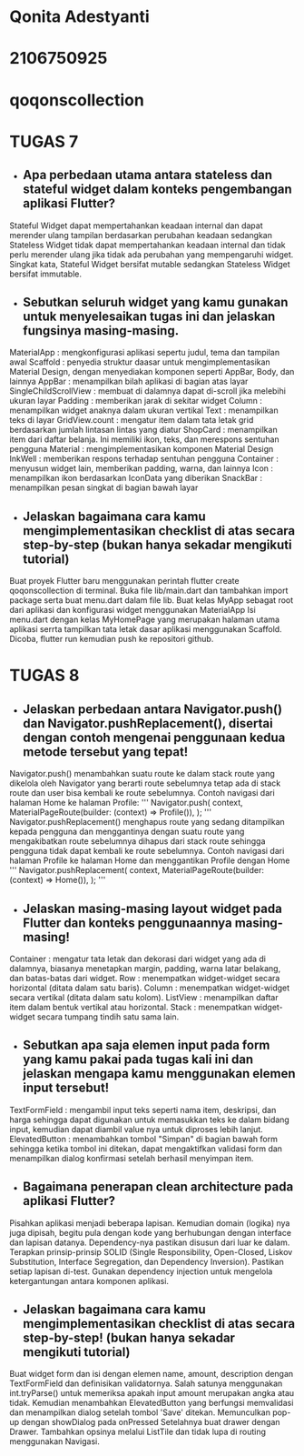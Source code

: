 # Qonita Adestyanti
# 2106750925
# qoqonscollection

# TUGAS 7

- ## Apa perbedaan utama antara stateless dan stateful widget dalam konteks pengembangan aplikasi Flutter?
Stateful Widget dapat mempertahankan keadaan internal dan dapat merender ulang tampilan berdasarkan perubahan keadaan sedangkan Stateless Widget tidak dapat mempertahankan keadaan internal dan tidak perlu merender ulang jika tidak ada perubahan yang mempengaruhi widget. Singkat kata, Stateful Widget bersifat mutable sedangkan Stateless Widget bersifat immutable. 

- ## Sebutkan seluruh widget yang kamu gunakan untuk menyelesaikan tugas ini dan jelaskan fungsinya masing-masing.
MaterialApp : mengkonfigurasi aplikasi sepertu judul, tema dan tampilan awal
Scaffold : penyedia struktur daasar untuk mengimplementasikan Material Design, dengan menyediakan komponen seperti AppBar, Body, dan lainnya
AppBar : menampilkan bilah aplikasi di bagian atas layar
SingleChildScrollView : membuat di dalamnya dapat di-scroll jika melebihi ukuran layar
Padding : memberikan jarak di sekitar widget
Column : menampilkan widget anaknya dalam ukuran vertikal
Text : menampilkan teks di layar
GridView.count : mengatur item dalam tata letak grid berdasarkan jumlah lintasan lintas yang diatur
ShopCard : menampilkan item dari daftar belanja. Ini memiliki ikon, teks, dan merespons sentuhan pengguna
Material : mengimplementasikan komponen Material Design
InkWell : memberikan respons terhadap sentuhan pengguna
Container : menyusun widget lain, memberikan padding, warna, dan lainnya
Icon : menampilkan ikon berdasarkan IconData yang diberikan
SnackBar : menampilkan pesan singkat di bagian bawah layar

- ## Jelaskan bagaimana cara kamu mengimplementasikan checklist di atas secara step-by-step (bukan hanya sekadar mengikuti tutorial)
Buat proyek Flutter baru menggunakan perintah flutter create qoqonscollection di terminal.
Buka file lib/main.dart dan tambahkan import package serta buat menu.dart dalam file lib.
Buat kelas MyApp sebagat root dari aplikasi dan konfigurasi widget menggunakan MaterialApp
Isi menu.dart dengan kelas MyHomePage yang merupakan halaman utama aplikasi serrta tampilkan tata letak dasar aplikasi menggunakan Scaffold.
Dicoba, flutter run kemudian push ke repositori github.

# TUGAS 8

- ## Jelaskan perbedaan antara Navigator.push() dan Navigator.pushReplacement(), disertai dengan contoh mengenai penggunaan kedua metode tersebut yang tepat!
Navigator.push() menambahkan suatu route ke dalam stack route yang dikelola oleh Navigator yang berarti route sebelumnya tetap ada di stack route dan user bisa kembali ke route sebelumnya. Contoh navigasi dari halaman Home ke halaman Profile:
'''
Navigator.push(
  context,
  MaterialPageRoute(builder: (context) => Profile()),
);
'''
Navigator.pushReplacement() menghapus route yang sedang ditampilkan kepada pengguna dan menggantinya dengan suatu route yang mengakibatkan route sebelumnya dihapus dari stack route sehingga pengguna tidak dapat kembali ke route sebelumnya. Contoh navigasi dari halaman Profile ke halaman Home dan menggantikan Profile dengan Home
'''
Navigator.pushReplacement(
  context,
  MaterialPageRoute(builder: (context) => Home()),
);
'''

- ## Jelaskan masing-masing layout widget pada Flutter dan konteks penggunaannya masing-masing!
Container : mengatur tata letak dan dekorasi dari widget yang ada di dalamnya, biasanya menetapkan margin, padding, warna latar belakang, dan batas-batas dari widget.
Row : menempatkan widget-widget secara horizontal (ditata dalam satu baris).
Column : menempatkan widget-widget secara vertikal (ditata dalam satu kolom).
ListView : menampilkan daftar item dalam bentuk vertikal atau horizontal.
Stack : menempatkan widget-widget secara tumpang tindih satu sama lain.

- ## Sebutkan apa saja elemen input pada form yang kamu pakai pada tugas kali ini dan jelaskan mengapa kamu menggunakan elemen input tersebut!
TextFormField : mengambil input teks seperti nama item, deskripsi, dan harga sehingga dapat digunakan untuk memasukkan teks ke dalam bidang input,  kemudian dapat diambil value nya untuk diproses lebih lanjut.
ElevatedButton : menambahkan tombol "Simpan" di bagian bawah form sehingga ketika tombol ini ditekan, dapat mengaktifkan validasi form dan menampilkan dialog konfirmasi setelah berhasil menyimpan item.

- ## Bagaimana penerapan clean architecture pada aplikasi Flutter?
Pisahkan aplikasi menjadi beberapa lapisan. Kemudian domain (logika) nya juga dipisah, begitu pula dengan kode yang berhubungan dengan interface dan lapisan datanya. Dependency-nya pastikan disusun dari luar ke dalam. Terapkan prinsip-prinsip SOLID (Single Responsibility, Open-Closed, Liskov Substitution, Interface Segregation, dan Dependency Inversion). Pastikan setiap lapisan di-test. Gunakan dependency injection untuk mengelola ketergantungan antara komponen aplikasi.

- ## Jelaskan bagaimana cara kamu mengimplementasikan checklist di atas secara step-by-step! (bukan hanya sekadar mengikuti tutorial)
Buat widget form dan isi dengan elemen name, amount, description dengan TextFormField dan definisikan validatornya. Salah satunya menggunakan int.tryParse() untuk memeriksa apakah input amount merupakan angka atau tidak. Kemudian menambahkan ElevatedButton yang berfungsi memvalidasi dan menampilkan dialog setelah tombol 'Save' ditekan. Memunculkan pop-up dengan showDialog pada onPressed Setelahnya buat drawer dengan Drawer. Tambahkan opsinya melalui ListTile dan tidak lupa di routing menggunakan Navigasi.